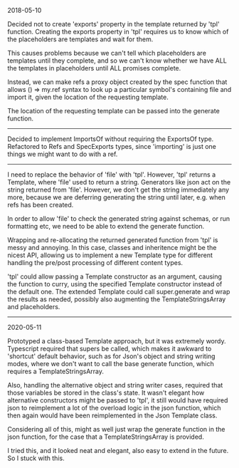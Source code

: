 
2018-05-10

Decided not to create 'exports' property in the template returned by 'tpl' function. Creating the
exports property in 'tpl' requires us to know which of the placeholders are templates and wait for them.

This causes problems because we can't tell which placeholders are templates until they complete, and so
we can't know whether we have ALL the templates in placeholders until ALL promises complete.

Instead, we can make refs a proxy object created by the spec function that allows () => my.ref syntax to
look up a particular symbol's containing file and import it, given the location of the requesting template.

The location of the requesting template can be passed into the generate function.

---

Decided to implement ImportsOf without requiring the ExportsOf type. Refactored to Refs and SpecExports types,
since 'importing' is just one things we might want to do with a ref.

---

I need to replace the behavior of 'file' with 'tpl'. However, 'tpl' returns a Template, where 'file' used to 
return a string. Generators like json act on the string returned from 'file'. However, we don't get the string
immediately any more, because we are deferring generating the string until later, e.g. when refs has been created.

In order to allow 'file' to check the generated string against schemas, or run formatting etc, we need to 
be able to extend the generate function. 

Wrapping and re-allocating the returned generated function from 'tpl' is messy and annoying. In this case,
classes and inheritence might be the nicest API, allowing us to implement a new Template type for different 
handling the pre/post processing of different content types.

'tpl' could allow passing a Template constructor as an argument, causing the function to curry, using the specified
Template constructor instead of the default one. The extended Template could call super.generate and wrap the results
as needed, possibly also augmenting the TemplateStringsArray and placeholders.

---

2020-05-11

Prototyped a class-based Template approach, but it was extremely wordy. Typescript required that supers be called,
which makes it awkward to 'shortcut' default behavior, such as for Json's object and string writing modes, where we
don't want to call the base generate function, which requires a TemplateStringsArray.

Also, handling the alternative object and string writer cases, required that those variables be stored in the class's
state. It wasn't elegant how alternative constructors might be passed to 'tpl', it still would have required json to
reimplement a lot of the overload logic in the json function, which then again would have been reimplemented in
the Json Template class.

Considering all of this, might as well just wrap the generate function in the json function, for the case that a 
TemplateStringsArray is provided. 

I tried this, and it looked neat and elegant, also easy to extend in the future. So I stuck with this.

